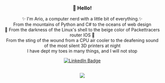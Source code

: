 <div id="skill_Icons" align="center">
  <h3 align="center">👋 Hello!</h3>
   <p>✨ I'm Ario, a computer nerd with a little bit of everything.✨
      <br>From the mountains of Python and C# to the oceans of web design
      <br>👀 From the darkness of the Linux's shell to the beige color of Packettracers router IOS 👀
      <br>From the sting of the wound from a CPU air cooler to the deafening sound of the most silent 3D printers at night
      <br>I have dept my toes in many things, and I will not stop
   </p>
    <a href="http://www.linkedin.com/in/ario-zonouzi">
      <img src="https://img.shields.io/badge/LinkedIn-blue?style=for-the-badge&logo=linkedin&logoColor=white](https://img.shields.io/badge/website-000000?style=for-the-badge&logo=About.me&logoColor=white)" alt="LinkedIn         Badge"/>
    </a>
</div>  
  <br>
<p align="center">
  <a href="https://skillicons.dev">
    <img src="https://skillicons.dev/icons?i=bash,linux,cloudflare,docker,py" />
  </a>
</p>
